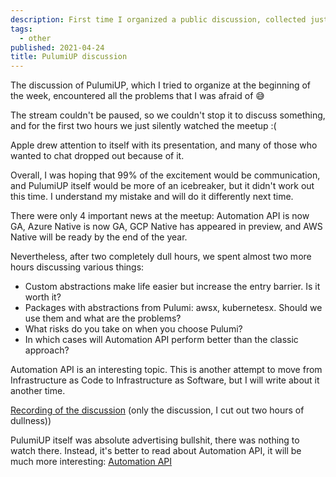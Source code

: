 ```yaml
---
description: First time I organized a public discussion, collected just all the existing rakes.
tags:
  - other
published: 2021-04-24
title: PulumiUP discussion
---
```

 
The discussion of PulumiUP, which I tried to organize at the beginning of the week, encountered all the problems that I was afraid of 😅
 
The stream couldn't be paused, so we couldn't stop it to discuss something, and for the first two hours we just silently watched the meetup :(
 
Apple drew attention to itself with its presentation, and many of those who wanted to chat dropped out because of it.
 
Overall, I was hoping that 99% of the excitement would be communication, and PulumiUP itself would be more of an icebreaker, but it didn't work out this time. I understand my mistake and will do it differently next time.
 
There were only 4 important news at the meetup: Automation API is now GA, Azure Native is now GA, GCP Native has appeared in preview, and AWS Native will be ready by the end of the year.
 
Nevertheless, after two completely dull hours, we spent almost two more hours discussing various things:
- Custom abstractions make life easier but increase the entry barrier. Is it worth it?
- Packages with abstractions from Pulumi: awsx, kubernetesx. Should we use them and what are the problems?
- What risks do you take on when you choose Pulumi?
- In which cases will Automation API perform better than the classic approach?
 
Automation API is an interesting topic. This is another attempt to move from Infrastructure as Code to Infrastructure as Software, but I will write about it another time.
 
[Recording of the discussion](https://www.youtube.com/watch?v=bBCWG8HwDgA) (only the discussion, I cut out two hours of dullness))
 
PulumiUP itself was absolute advertising bullshit, there was nothing to watch there. Instead, it's better to read about Automation API, it will be much more interesting: [Automation API](https://www.pulumi.com/blog/pulumiup-automation-api-ga/)